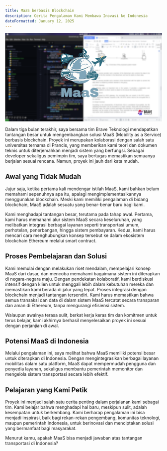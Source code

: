 ```yaml
---
title: MaaS berbasis Blockchain
description: Cerita Pengalaman Kami Membawa Inovasi ke Indonesia
dateFormatted: January 12, 2025
---
```


![Maas](/assets/images/posts/MaaS.png)

Dalam tiga bulan terakhir, saya bersama tim Brave Teknologi mendapatkan tantangan besar untuk mengembangkan solusi MaaS (Mobility as a Service) berbasis blockchain. Proyek ini merupakan kolaborasi dengan salah satu universitas ternama di Prancis, yang memberikan kami teori dan dokumen teknis untuk diterjemahkan menjadi sistem yang berfungsi. Sebagai developer sekaligus pemimpin tim, saya bertugas memastikan semuanya berjalan sesuai rencana.
Namun, proyek ini jauh dari kata mudah.

## Awal yang Tidak Mudah

Jujur saja, ketika pertama kali mendengar istilah MaaS, kami bahkan belum memahami sepenuhnya apa itu, apalagi mengimplementasikannya menggunakan blockchain. Meski kami memiliki pengalaman di bidang blockchain, MaaS adalah sesuatu yang benar-benar baru bagi kami.

Kami menghadapi tantangan besar, terutama pada tahap awal. Pertama, kami harus memahami alur sistem MaaS secara keseluruhan, yang melibatkan integrasi berbagai layanan seperti transportasi umum, perhotelan, penerbangan, hingga sistem pembayaran. Kedua, kami harus mencari cara menghubungkan konsep tersebut ke dalam ekosistem blockchain Ethereum melalui smart contract.

## Proses Pembelajaran dan Solusi

Kami memulai dengan melakukan riset mendalam, mempelajari konsep MaaS dari dasar, dan mencoba memahami bagaimana sistem ini diterapkan di negara-negara maju. Dengan pendekatan kolaboratif, kami berdiskusi intensif dengan klien untuk menggali lebih dalam kebutuhan mereka dan memastikan kami berada di jalur yang tepat. Proses integrasi dengan blockchain menjadi tantangan tersendiri.
Kami harus memastikan bahwa semua transaksi dan data di dalam sistem MaaS tercatat secara transparan dan aman di Ethereum, tanpa mengurangi efisiensi sistem.

Walaupun awalnya terasa sulit, berkat kerja keras tim dan komitmen untuk terus belajar, kami akhirnya berhasil menyelesaikan proyek ini sesuai dengan perjanjian di awal.

## Potensi MaaS di Indonesia

Melalui pengalaman ini, saya melihat bahwa MaaS memiliki potensi besar untuk diterapkan di Indonesia. Dengan mengintegrasikan berbagai layanan mobilitas dalam satu platform, MaaS dapat mempermudah pengguna dan penyedia layanan, sekaligus membantu pemerintah memonitor dan mengelola sistem transportasi secara lebih efektif.

## Pelajaran yang Kami Petik

Proyek ini menjadi salah satu cerita penting dalam perjalanan kami sebagai tim. Kami belajar bahwa menghadapi hal baru, meskipun sulit, adalah kesempatan untuk berkembang. Kami berharap pengalaman ini bisa menjadi inspirasi, baik bagi rekan-rekan pengembang, komunitas teknologi, maupun pemerintah Indonesia, untuk berinovasi dan menciptakan solusi yang bermanfaat bagi masyarakat.

Menurut kamu, apakah MaaS bisa menjadi jawaban atas tantangan transportasi di Indonesia?
